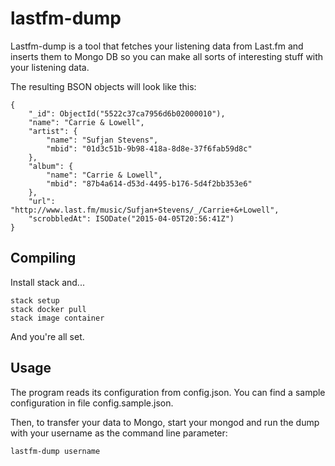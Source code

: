# lastfm-dump

Lastfm-dump is a tool that fetches your listening data from Last.fm and inserts them to Mongo DB so you can make all sorts of interesting stuff with your listening data.

The resulting BSON objects will look like this:

```
{
    "_id": ObjectId("5522c37ca7956d6b02000010"),
    "name": "Carrie & Lowell",
    "artist": {
        "name": "Sufjan Stevens",
        "mbid": "01d3c51b-9b98-418a-8d8e-37f6fab59d8c"
    },
    "album": {
        "name": "Carrie & Lowell",
        "mbid": "87b4a614-d53d-4495-b176-5d4f2bb353e6"
    },
    "url": "http://www.last.fm/music/Sufjan+Stevens/_/Carrie+&+Lowell",
    "scrobbledAt": ISODate("2015-04-05T20:56:41Z")
}
```

## Compiling

Install stack and...

```
stack setup
stack docker pull
stack image container
```

And you're all set.

## Usage

The program reads its configuration from config.json. You can find a sample configuration in file config.sample.json.

Then, to transfer your data to Mongo, start your mongod and run the dump with your username as the command line parameter: 

`lastfm-dump username`
